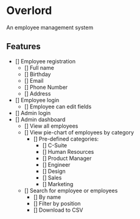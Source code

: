 # Overlord
An employee management system

## Features
- [] Employee registration
    - [] Full name
    - [] Birthday
    - [] Email
    - [] Phone Number
    - [] Address
- [] Employee login
    - [] Employee can edit fields
- [] Admin login
- [] Admin dashboard
    - [] View all employees
    - [] View pie-chart of employees by category
        + [] Pre-defined categories:
            * [] C-Suite
            * [] Human Resources
            * [] Product Manager
            * [] Engineer
            * [] Design
            * [] Sales
            * [] Marketing
    - [] Search for employee or employees
        + [] By name
        + [] Filter by position
        + [] Download to CSV

